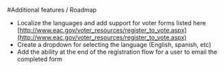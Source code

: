 #Additional features / Roadmap

* Localize the languages and add support for voter forms listed here [http://www.eac.gov/voter_resources/register_to_vote.aspx](http://www.eac.gov/voter_resources/register_to_vote.aspx)
* Create a dropdown for selecting the language (English, spanish, etc)
* Add the ability at the end of the registration flow for a user to email the completed form

